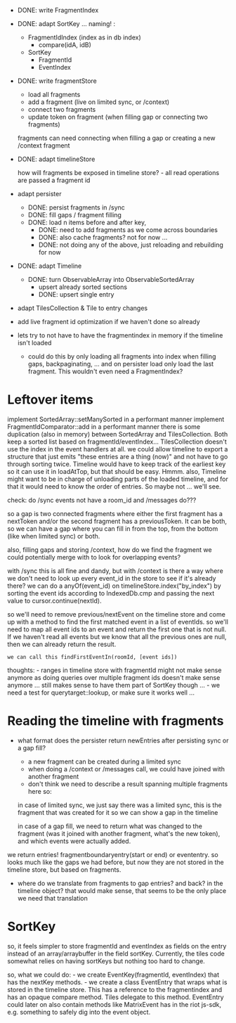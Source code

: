  - DONE: write FragmentIndex
 - DONE: adapt SortKey ... naming! :
    - FragmentIdIndex (index as in db index)
        - compare(idA, idB)
    - SortKey
        - FragmentId
        - EventIndex
 - DONE: write fragmentStore
    - load all fragments
    - add a fragment (live on limited sync, or /context)
    - connect two fragments
    - update token on fragment (when filling gap or connecting two fragments)

    fragments can need connecting when filling a gap or creating a new /context fragment
 - DONE: adapt timelineStore

    how will fragments be exposed in timeline store?
        - all read operations are passed a fragment id
 - adapt persister
    - DONE: persist fragments in /sync
    - DONE: fill gaps / fragment filling
    - DONE: load n items before and after key,
        - DONE: need to add fragments as we come across boundaries
        - DONE: also cache fragments? not for now ...
        - DONE: not doing any of the above, just reloading and rebuilding for now

 - DONE: adapt Timeline
    - DONE: turn ObservableArray into ObservableSortedArray
        - upsert already sorted sections
        - DONE: upsert single entry
 - adapt TilesCollection & Tile to entry changes
 
 - add live fragment id optimization if we haven't done so already
 - lets try to not have to have the fragmentindex in memory if the timeline isn't loaded
    - could do this by only loading all fragments into index when filling gaps, backpaginating, ... and on persister load only load the last fragment. This wouldn't even need a FragmentIndex?

# Leftover items

implement SortedArray::setManySorted in a performant manner
implement FragmentIdComparator::add in a performant manner
there is some duplication (also in memory) between SortedArray and TilesCollection. Both keep a sorted list based on fragmentId/eventIndex... TilesCollection doesn't use the index in the event handlers at all. we could allow timeline to export a structure that just emits "these entries are a thing (now)" and not have to go through sorting twice. Timeline would have to keep track of the earliest key so it can use it in loadAtTop, but that should be easy. Hmmm. also, Timeline might want to be in charge of unloading parts of the loaded timeline, and for that it would need to know the order of entries. So maybe not ... we'll see.

check: do /sync events not have a room_id and /messages do???

so a gap is two connected fragments where either the first fragment has a nextToken and/or the second fragment has a previousToken. It can be both, so we can have a gap where you can fill in from the top, from the bottom (like when limited sync) or both.




also, filling gaps and storing /context, how do we find the fragment we could potentially merge with to look for overlapping events?

with /sync this is all fine and dandy, but with /context is there a way where we don't need to look up every event_id in the store to see if it's already there?
    we can do a anyOf(event_id) on timelineStore.index("by_index") by sorting the event ids according to IndexedDb.cmp and passing the next value to cursor.continue(nextId).

so we'll need to remove previous/nextEvent on the timeline store and come up with a method to find the first matched event in a list of eventIds.
    so we'll need to map all event ids to an event and return the first one that is not null. If we haven't read all events but we know that all the previous ones are null, then we can already return the result. 

    we can call this findFirstEventIn(roomId, [event ids])

thoughts:
    - ranges in timeline store with fragmentId might not make sense anymore as doing queries over multiple fragment ids doesn't make sense anymore ... still makes sense to have them part of SortKey though ...
    - we need a test for querytarget::lookup, or make sure it works well ...


# Reading the timeline with fragments

- what format does the persister return newEntries after persisting sync or a gap fill?
    - a new fragment can be created during a limited sync
    - when doing a /context or /messages call, we could have joined with another fragment
    - don't think we need to describe a result spanning multiple fragments here
    so:

    in case of limited sync, we just say there was a limited sync, this is the fragment that was created for it so we can show a gap in the timeline

    in case of a gap fill, we need to return what was changed to the fragment (was it joined with another fragment, what's the new token), and which events were actually added.

we return entries! fragmentboundaryentry(start or end) or evententry. so looks much like the gaps we had before, but now they are not stored in the timeline store, but based on fragments.

- where do we translate from fragments to gap entries? and back? in the timeline object?
    that would make sense, that seems to be the only place we need that translation

# SortKey

so, it feels simpler to store fragmentId and eventIndex as fields on the entry instead of an array/arraybuffer in the field sortKey. Currently, the tiles code somewhat relies on having sortKeys but nothing too hard to change.

so, what we could do:
    - we create EventKey(fragmentId, eventIndex) that has the nextKey methods.
    - we create a class EventEntry that wraps what is stored in the timeline store. This has a reference to the fragmentindex and has an opaque compare method. Tiles delegate to this method. EventEntry could later on also contain methods like MatrixEvent has in the riot js-sdk, e.g. something to safely dig into the event object.
